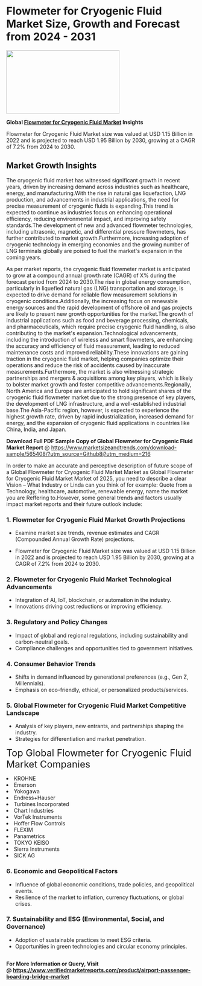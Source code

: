 <H1>Flowmeter for Cryogenic Fluid Market Size, Growth and Forecast from 2024 - 2031</H1><img class="aligncenter size-medium wp-image-584254" src="https://thirdeyenews.in/wp-content/uploads/2024/09/Global-Market-Research-300x168.jpeg" alt="" width="300" height="168" /><p><strong>Global&nbsp;<a href="https://www.marketsizeandtrends.com/download-sample/565408/?utm_source=Github8j?utm_medium=216">Flowmeter for Cryogenic Fluid Market</a> Insights</strong></p><p>Flowmeter for Cryogenic Fluid Market size was valued at USD 1.15 Billion in 2022 and is projected to reach USD 1.95 Billion by 2030, growing at a CAGR of 7.2% from 2024 to 2030.</p><p><h2>Market Growth Insights</h2> <p>The cryogenic fluid market has witnessed significant growth in recent years, driven by increasing demand across industries such as healthcare, energy, and manufacturing.With the rise in natural gas liquefaction, LNG production, and advancements in industrial applications, the need for precise measurement of cryogenic fluids is expanding.This trend is expected to continue as industries focus on enhancing operational efficiency, reducing environmental impact, and improving safety standards.The development of new and advanced flowmeter technologies, including ultrasonic, magnetic, and differential pressure flowmeters, has further contributed to market growth.Furthermore, increasing adoption of cryogenic technology in emerging economies and the growing number of LNG terminals globally are poised to fuel the market's expansion in the coming years.</p> <p>As per market reports, the cryogenic fluid flowmeter market is anticipated to grow at a compound annual growth rate (CAGR) of X% during the forecast period from 2024 to 2030.The rise in global energy consumption, particularly in liquefied natural gas (LNG) transportation and storage, is expected to drive demand for reliable flow measurement solutions in cryogenic conditions.Additionally, the increasing focus on renewable energy sources and the rapid development of offshore oil and gas projects are likely to present new growth opportunities for the market.The growth of industrial applications such as food and beverage processing, chemicals, and pharmaceuticals, which require precise cryogenic fluid handling, is also contributing to the market's expansion.Technological advancements, including the introduction of wireless and smart flowmeters, are enhancing the accuracy and efficiency of fluid measurement, leading to reduced maintenance costs and improved reliability.These innovations are gaining traction in the cryogenic fluid market, helping companies optimize their operations and reduce the risk of accidents caused by inaccurate measurements.Furthermore, the market is also witnessing strategic partnerships and mergers & acquisitions among key players, which is likely to bolster market growth and foster competitive advancements.Regionally, North America and Europe are anticipated to hold significant shares of the cryogenic fluid flowmeter market due to the strong presence of key players, the development of LNG infrastructure, and a well-established industrial base.The Asia-Pacific region, however, is expected to experience the highest growth rate, driven by rapid industrialization, increased demand for energy, and the expansion of cryogenic fluid applications in countries like China, India, and Japan.</p> <p><span class=""><strong>Download Full PDF Sample Copy of Global Flowmeter for Cryogenic Fluid Market Report</strong> @ <a href="https://www.marketsizeandtrends.com/download-sample/565408/?utm_source=Github8j?utm_medium=216" target="_blank">https://www.marketsizeandtrends.com/download-sample/565408/?utm_source=Github8j?utm_medium=216</a></span></p><p>In order to make an accurate and perceptive description of future scope of a Global&nbsp;Flowmeter for Cryogenic Fluid Market Market as Global&nbsp;Flowmeter for Cryogenic Fluid Market Market of 2025, you need to describe a clear Vision &ndash; What Industry or Linda can you think of for example: Quote from a Technology, healthcare, automotive, renewable energy, name the market you are Reffering to.However, some general trends and factors usually impact market reports and their future outlook include:</p><h3>1.&nbsp;<strong>Flowmeter for Cryogenic Fluid Market Growth Projections</strong></h3><ul><li>Examine market size trends, revenue estimates and CAGR (Compounded Annual Growth Rate) projections.</li><li><p>Flowmeter for Cryogenic Fluid Market size was valued at USD 1.15 Billion in 2022 and is projected to reach USD 1.95 Billion by 2030, growing at a CAGR of 7.2% from 2024 to 2030.</p></li></ul><h3>2.&nbsp;<strong>Flowmeter for Cryogenic Fluid Market Technological Advancements</strong></h3><ul><li>Integration of AI, IoT, blockchain, or automation in the industry.</li><li>Innovations driving cost reductions or improving efficiency.</li></ul><h3>3.&nbsp;<strong>Regulatory and Policy Changes</strong></h3><ul><li>Impact of global and regional regulations, including sustainability and carbon-neutral goals.</li><li>Compliance challenges and opportunities tied to government initiatives.</li></ul><h3>4.&nbsp;<strong>Consumer Behavior Trends</strong></h3><ul><li>Shifts in demand influenced by generational preferences (e.g., Gen Z, Millennials).</li><li>Emphasis on eco-friendly, ethical, or personalized products/services.</li></ul><h3>5.&nbsp;<strong>Global Flowmeter for Cryogenic Fluid Market Competitive Landscape</strong></h3><ul><li>Analysis of key players, new entrants, and partnerships shaping the industry.</li><li>Strategies for differentiation and market penetration.</li></ul><p data-pm-slice="1 1 []"><span style="color: inherit; font-family: inherit; font-size: 25px;">Top Global Flowmeter for Cryogenic Fluid Market Companies</span></p><div class="" data-test-id=""><p><li>KROHNE</li><li> Emerson</li><li> Yokogawa</li><li> Endress+Hauser</li><li> Turbines Incorporated</li><li> Chart Industries</li><li> VorTek Instruments</li><li> Hoffer Flow Controls</li><li> FLEXIM</li><li> Panametrics</li><li> TOKYO KEISO</li><li> Sierra Instruments</li><li> SICK AG</li></p></div><h3>6.&nbsp;<strong>Economic and Geopolitical Factors</strong></h3><ul><li>Influence of global economic conditions, trade policies, and geopolitical events.</li><li>Resilience of the market to inflation, currency fluctuations, or global crises.</li></ul><h3>7.&nbsp;<strong>Sustainability and ESG (Environmental, Social, and Governance)</strong></h3><ul><li>Adoption of sustainable practices to meet ESG criteria.</li><li>Opportunities in green technologies and circular economy principles.</li></ul><h2><strong style="font-size: 14px;">For More Information or Query, Visit @&nbsp;</strong><a style="background-color: #ffffff; font-size: 14px;" href="https://www.marketsizeandtrends.com/report/flowmeter-for-cryogenic-fluid-market/" target="_blank">https://www.verifiedmarketreports.com/product/airport-passenger-boarding-bridge-market</a></h2>